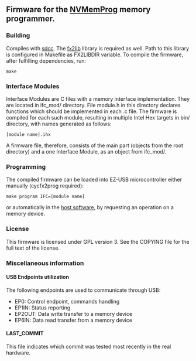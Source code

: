 ## Firmware for the [NVMemProg](https://github.com/wojciechk8/NVMemProg-hardware) memory programmer.


### Building
Compiles with [sdcc](http://sdcc.sourceforge.net/). The [fx2lib](https://github.com/djmuhlestein/fx2lib)
library is required as well. Path to this library is configured in Makefile as FX2LIBDIR variable.
To compile the firmware, after fulfilling dependencies, run:
```
make
```


### Interface Modules
Interface Modules are C files with a memory interface implementation. They are
located in ifc_mod/ directory. File module.h in this directory declares functions
which should be implemented in each .c file. The firmware is compiled for each
such module, resulting in multiple Intel Hex targets in bin/ directory, with names
generated as follows:
```
[module name].ihx
```
A firmware file, therefore, consists of the main part (objects from the root directory) and a one
Interface Module, as an object from ifc_mod/.


### Programming
The compiled firmware can be loaded into EZ-USB microcontroller either manually
(cycfx2prog required):
```
make program IFC=[module name]
```
or automatically in the [host software](https://github.com/wojciechk8/NVMemProg-host), by
requesting an operation on a memory device.

### License
This firmware is licensed under GPL version 3. See the COPYING file for the full text of the license.


### Miscellaneous information

#### USB Endpoints utilization
The following endpoints are used to communicate through USB:
* EP0:    Control endpoint, commands handling
* EP1IN:  Status reporting
* EP2OUT: Data write transfer to a memory device
* EP6IN:  Data read transfer from a memory device

#### LAST_COMMIT
This file indicates which commit was tested most recently in the real hardware.
